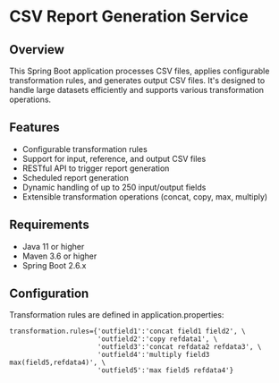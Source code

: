 # CSV Report Generation Service

## Overview
This Spring Boot application processes CSV files, applies configurable transformation rules, and generates output CSV files. It's designed to handle large datasets efficiently and supports various transformation operations.

## Features
- Configurable transformation rules
- Support for input, reference, and output CSV files
- RESTful API to trigger report generation
- Scheduled report generation
- Dynamic handling of up to 250 input/output fields
- Extensible transformation operations (concat, copy, max, multiply)

## Requirements
- Java 11 or higher
- Maven 3.6 or higher
- Spring Boot 2.6.x

## Configuration
Transformation rules are defined in application.properties:

```properties
transformation.rules={'outfield1':'concat field1 field2', \
                      'outfield2':'copy refdata1', \
                      'outfield3':'concat refdata2 refdata3', \
                      'outfield4':'multiply field3 max(field5,refdata4)', \
                      'outfield5':'max field5 refdata4'}
